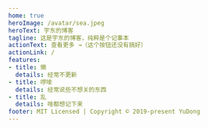 ```yaml
---
home: true
heroImage: /avatar/sea.jpeg
heroText: 宇东的博客
tagline: 这是宇东的博客，纯粹是个记事本
actionText: 查看更多 →（这个按钮还没有搞好）
actionLink: /
features:
- title: 懒
  details: 经常不更新
- title: 啰嗦
  details: 经常说些不想关的东西
- title: 乱
  details: 啥都想记下来
footer: MIT Licensed | Copyright © 2019-present YuDong
---
```

